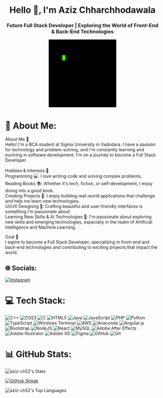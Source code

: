 <h1 align="center">Hello 👋, I'm Aziz Chharchhodawala</h1>
<h3 align="center">Future Full Stack Developer | Exploring the World of Front-End & Back-End Technologies</h3>

<p align="center">
  <img src="https://github.com/aziz-ch52/aziz-ch52/blob/033690cbed56a9a06e7866b59e7333600961f42e/coding1.gif" alt="IMAGE">
</p>

<!-- DESCRIPTION -->

# 🚀 About Me:
About Me 👋<br>Hello! I'm a BCA student at Sigma University in Vadodara. I have a passion for technology and problem-solving, and I'm constantly learning and evolving in software development. I'm on a journey to become a Full Stack Developer.<br><br>Hobbies & Interests 🎯<br>Programming 💻: I love writing code and solving complex problems.<br>Reading Books 📚: Whether it's tech, fiction, or self-development, I enjoy diving into a good book.<br>Creating Projects 🔧: I enjoy building real-world applications that challenge and help me learn new technologies.<br>UI/UX Designing 🎨: Crafting beautiful and user-friendly interfaces is something I’m passionate about.<br>Learning New Skills & AI Technologies 🤖: I'm passionate about exploring new skills and emerging technologies, especially in the realm of Artificial Intelligence and Machine Learning.<br>  

Goal 🎯
<br> I aspire to become a Full Stack Developer, specializing in front-end and back-end technologies and contributing to exciting projects that impact the world.


## 🌐 Socials:
[![Instagram](https://img.shields.io/badge/Instagram-%23E4405F.svg?logo=Instagram&logoColor=white)](https://instagram.com/aziz_ch52b) 

<!-- GIT-HUB STACK -->

# 💻 Tech Stack:
![C++](https://img.shields.io/badge/c++-%2300599C.svg?style=for-the-badge&logo=c%2B%2B&logoColor=white) ![CSS3](https://img.shields.io/badge/css3-%231572B6.svg?style=for-the-badge&logo=css3&logoColor=white) ![C](https://img.shields.io/badge/c-%2300599C.svg?style=for-the-badge&logo=c&logoColor=white) ![HTML5](https://img.shields.io/badge/html5-%23E34F26.svg?style=for-the-badge&logo=html5&logoColor=white) ![Java](https://img.shields.io/badge/java-%23ED8B00.svg?style=for-the-badge&logo=openjdk&logoColor=white) ![JavaScript](https://img.shields.io/badge/javascript-%23323330.svg?style=for-the-badge&logo=javascript&logoColor=%23F7DF1E) ![PHP](https://img.shields.io/badge/php-%23777BB4.svg?style=for-the-badge&logo=php&logoColor=white) ![Python](https://img.shields.io/badge/python-3670A0?style=for-the-badge&logo=python&logoColor=ffdd54) ![TypeScript](https://img.shields.io/badge/typescript-%23007ACC.svg?style=for-the-badge&logo=typescript&logoColor=white) ![Windows Terminal](https://img.shields.io/badge/Windows%20Terminal-%234D4D4D.svg?style=for-the-badge&logo=windows-terminal&logoColor=white) ![AWS](https://img.shields.io/badge/AWS-%23FF9900.svg?style=for-the-badge&logo=amazon-aws&logoColor=white) ![Anaconda](https://img.shields.io/badge/Anaconda-%2344A833.svg?style=for-the-badge&logo=anaconda&logoColor=white) ![Angular.js](https://img.shields.io/badge/angular.js-%23E23237.svg?style=for-the-badge&logo=angularjs&logoColor=white) ![Bootstrap](https://img.shields.io/badge/bootstrap-%238511FA.svg?style=for-the-badge&logo=bootstrap&logoColor=white) ![NodeJS](https://img.shields.io/badge/node.js-6DA55F?style=for-the-badge&logo=node.js&logoColor=white) ![React](https://img.shields.io/badge/react-%2320232a.svg?style=for-the-badge&logo=react&logoColor=%2361DAFB) ![MySQL](https://img.shields.io/badge/mysql-4479A1.svg?style=for-the-badge&logo=mysql&logoColor=white) ![Adobe After Effects](https://img.shields.io/badge/Adobe%20After%20Effects-9999FF.svg?style=for-the-badge&logo=Adobe%20After%20Effects&logoColor=white) ![Adobe Illustrator](https://img.shields.io/badge/adobe%20illustrator-%23FF9A00.svg?style=for-the-badge&logo=adobe%20illustrator&logoColor=white) ![Adobe XD](https://img.shields.io/badge/Adobe%20XD-470137?style=for-the-badge&logo=Adobe%20XD&logoColor=#FF61F6) ![Figma](https://img.shields.io/badge/figma-%23F24E1E.svg?style=for-the-badge&logo=figma&logoColor=white) ![GitHub](https://img.shields.io/badge/github-%23121011.svg?style=for-the-badge&logo=github&logoColor=white) ![Git](https://img.shields.io/badge/git-%23F05033.svg?style=for-the-badge&logo=git&logoColor=white)

<!-- GIT-HUB STATS -->
# 📊 GitHub Stats:
![aziz-ch52's Stats](https://github-readme-stats.vercel.app/api?username=aziz-ch52&theme=react&show_icons=true&hide_border=false&count_private=false)

<a href="https://git.io/streak-stats"><img src="https://github-readme-streak-stats.herokuapp.com?user=aziz-ch52&theme=blueberry" alt="GitHub Streak" /></a>

![aziz-ch52's Top Languages](https://github-readme-stats.vercel.app/api/top-langs/?username=aziz-ch52&theme=react&show_icons=true&hide_border=false&layout=compact)
<!-- Proudly created with GPRM ( https://gprm.itsvg.in ) -->

